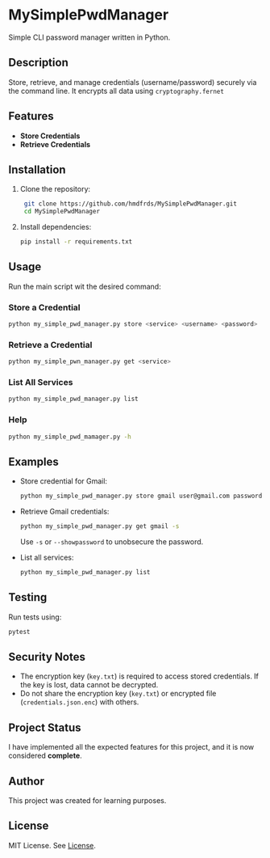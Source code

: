 # MySimplePwdManager

Simple CLI password manager written in Python.

## Description

Store, retrieve, and manage credentials (username/password) securely via the command line. It encrypts all data using `cryptography.fernet`

## Features

- **Store Credentials**
- **Retrieve Credentials**
  
## Installation

1. Clone the repository:

   ```bash
    git clone https://github.com/hmdfrds/MySimplePwdManager.git
    cd MySimplePwdManager
   ```

2. Install dependencies:

   ```bash
   pip install -r requirements.txt
   ```

## Usage

Run the main script wit the desired command:

### Store a Credential

```bash
python my_simple_pwd_manager.py store <service> <username> <password>
```

### Retrieve a Credential

```bash
python my_simple_pwn_manager.py get <service>
```

### List All Services

```bash
python my_simple_pwd_manager.py list
```

### Help

```bash
python my_simple_pwd_mamager.py -h
```

## Examples

- Store credential for Gmail:

    ```bash
    python my_simple_pwd_manager.py store gmail user@gmail.com password123
    ```

- Retrieve Gmail credentials:

    ```bash
    python my_simple_pwd_manager.py get gmail -s
    ```

    Use `-s` or `--showpassword` to unobsecure the password.

- List all services:

    ```bash
    python my_simple_pwd_manager.py list
    ```

## Testing

Run tests using:

```bash
pytest
```

## Security Notes

- The encryption key (`key.txt`) is required to access stored credentials. If the key is lost, data cannot be decrypted.
- Do not share the encryption key (`key.txt`) or encrypted file (`credentials.json.enc`) with others.

## Project Status

I have implemented all the expected features for this project, and it is now considered **complete**.

## Author

This project was created for learning purposes.

## License

MIT License. See [License](LICENSE).

